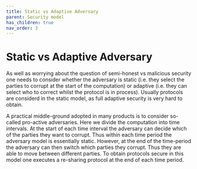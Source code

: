 ```yaml
---
title: Static vs Adaptive Adversary
parent: Security model
has_children: true
nav_order: 3
---
```


# Static vs Adaptive Adversary

As well as worrying about the question of semi-honest vs malicious security one needs to consider whether the adversary is static (i.e. they select the parties to corrupt at the start of the computation) or adaptive (i.e. they can select who to correct whilst the protocol is in process). Usually protocols are considerd in the static model, as full adaptive security is very hard to obtain.

A practical middle-ground adopted in many products is to consider so-called pro-active adversaries. Here we divide the computation into time intervals. At the start of each time interval the adversary can decide which of the parties they want to corrupt. Thus within each time period the adversary model is essentially static. However, at the end of the time-period the adversary can then switch which parties they corrupt. Thus they are able to move between different parties. To obtain protocols secure in this model one executes a re-sharing protocol at the end of each time period.
